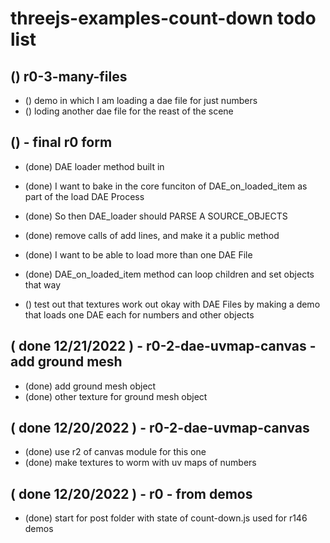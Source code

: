# threejs-examples-count-down todo list

## () r0-3-many-files
* () demo in which I am loading a dae file for just numbers
* () loding another dae file for the reast of the scene

## () - final r0 form
* (done) DAE loader method built in
* (done) I want to bake in the core funciton of DAE\_on\_loaded\_item as part of the load DAE Process
* (done) So then DAE\_loader should PARSE A SOURCE\_OBJECTS
* (done) remove calls of add lines, and make it a public method
* (done) I want to be able to load more than one DAE File
* (done) DAE\_on\_loaded\_item method can loop children and set objects that way

* () test out that textures work out okay with DAE Files by making a demo that loads one DAE each for numbers and other objects


## ( done 12/21/2022 ) - r0-2-dae-uvmap-canvas - add ground mesh
* (done) add ground mesh object
* (done) other texture for ground mesh object

## ( done 12/20/2022 ) - r0-2-dae-uvmap-canvas
* (done) use r2 of canvas module for this one
* (done) make textures to worm with uv maps of numbers

## ( done 12/20/2022 ) - r0 - from demos
* (done) start for post folder with state of count-down.js used for r146 demos
